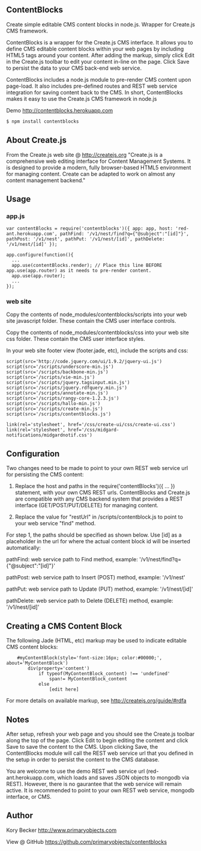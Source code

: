 ﻿ContentBlocks
--------

Create simple editable CMS content blocks in node.js. Wrapper for Create.js CMS framework.

ContentBlocks is a wrapper for the Create.js CMS interface. It allows you to define CMS editable content blocks within your web pages by including HTML5 tags around your content. After adding the markup, simply click Edit in the Create.js toolbar to edit your content in-line on the page. Click Save to persist the data to your CMS back-end web service.

ContentBlocks includes a node.js module to pre-render CMS content upon page-load. It also includes pre-defined routes and REST web service integration for saving content back to the CMS. In short, ContentBlocks makes it easy to use the Create.js CMS framework in node.js

Demo http://contentblocks.herokuapp.com

```bash
$ npm install contentblocks
```

## About Create.js

From the Create.js web site @ http://createjs.org
"Create.js is a comprehensive web editing interface for Content Management Systems. It is designed to provide a modern, fully browser-based HTML5 environment for managing content. Create can be adapted to work on almost any content management backend."

## Usage

### app.js

```
var contentBlocks = require('contentblocks')({ app: app, host: 'red-ant.herokuapp.com', pathFind: '/v1/nest/find?q={"@subject":"[id]"}', pathPost: '/v1/nest', pathPut: '/v1/nest/[id]', pathDelete: '/v1/nest/[id]' });

app.configure(function(){
  ...
  app.use(contentBlocks.render); // Place this line BEFORE app.use(app.router) as it needs to pre-render content.
  app.use(app.router);
  ...
});
```

### web site

Copy the contents of node_modules/contentblocks/scripts into your web site javascript folder. These contain the CMS user interface controls.

Copy the contents of node_modules/contentblocks/css into your web site css folder. These contain the CMS user interface styles.

In your web site footer view (footer.jade, etc), include the scripts and css:

```
script(src='http://code.jquery.com/ui/1.9.2/jquery-ui.js')
script(src='/scripts/underscore-min.js')
script(src='/scripts/backbone-min.js')
script(src='/scripts/vie-min.js')
script(src='/scripts/jquery.tagsinput.min.js')
script(src='/scripts/jquery.rdfquery.min.js')
script(src='/scripts/annotate-min.js')
script(src='/scripts/rangy-core-1.2.3.js')
script(src='/scripts/hallo-min.js')
script(src='/scripts/create-min.js')
script(src='/scripts/contentblocks.js')

link(rel='stylesheet', href='/css/create-ui/css/create-ui.css')
link(rel='stylesheet', href='/css/midgard-notifications/midgardnotif.css')
```

## Configuration

Two changes need to be made to point to your own REST web service url for persisting the CMS content:

1. Replace the host and paths in the require('contentBlocks')({ ... }) statement, with your own CMS REST urls. ContentBlocks and Create.js are compatible with any CMS backend system that provides a REST interface (GET/POST/PUT/DELETE) for managing content.

2. Replace the value for "restUrl" in /scripts/contentblock.js to point to your web service "find" method.

For step 1, the paths should be specified as shown below. Use [id] as a placeholder in the url for where the actual content block id will be inserted automatically:

pathFind: web service path to Find method, example: '/v1/nest/find?q={"@subject":"[id]"}'

pathPost: web service path to Insert (POST) method, example: '/v1/nest'

pathPut: web service path to Update (PUT) method, example: '/v1/nest/[id]'

pathDelete: web service path to Delete (DELETE) method, example: '/v1/nest/[id]'

## Creating a CMS Content Block

The following Jade (HTML, etc) markup may be used to indicate editable CMS content blocks:

```
	#myContentBlock(style='font-size:16px; color:#00000;', about='MyContentBlock')
		div(property='content')
			if typeof(MyContentBlock_content) !== 'undefined'
				span!= MyContentBlock_content
			else
				[edit here]
```

For more details on available markup, see http://createjs.org/guide/#rdfa

## Notes

After setup, refresh your web page and you should see the Create.js toolbar along the top of the page. Click Edit to begin editing the content and click Save to save the content to the CMS. Upon clicking Save, the ContentBlocks module will call the REST web service url that you defined in the setup in order to persist the content to the CMS database.

You are welcome to use the demo REST web service url (red-ant.herokuapp.com, which loads and saves JSON objects to mongodb via REST). However, there is no gaurantee that the web service will remain active. It is recommended to point to your own REST web service, mongodb interface, or CMS.

## Author

Kory Becker
http://www.primaryobjects.com

View @ GitHub
https://github.com/primaryobjects/contentblocks